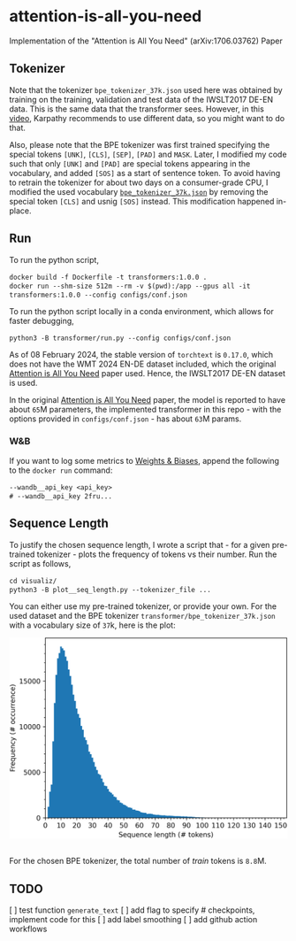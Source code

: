 # attention-is-all-you-need
Implementation of the "Attention is All You Need" (arXiv:1706.03762) Paper

## Tokenizer
Note that the tokenizer `bpe_tokenizer_37k.json` used here was obtained by training on the training, validation and test data of the IWSLT2017 DE-EN data. This is the same data that the transformer sees. However, in this [video](https://www.youtube.com/watch?v=zduSFxRajkE), Karpathy recommends to use different data, so you might want to do that.

Also, please note that the BPE tokenizer was first trained specifying the special tokens `[UNK]`, `[CLS]`, `[SEP]`, `[PAD]` and `MASK`. Later, I modified my code such that only `[UNK]` and `[PAD]` are special tokens appearing in the vocabulary, and added `[SOS]` as a start of sentence token. To avoid having to retrain the tokenizer for about two days on a consumer-grade CPU, I modified the used vocabulary [`bpe_tokenizer_37k.json`](transformer/bpe_tokenizer_37k.json) by removing the special token `[CLS]` and usnig `[SOS]` instead. This modification happened in-place.

## Run
To run the python script,
```
docker build -f Dockerfile -t transformers:1.0.0 .
docker run --shm-size 512m --rm -v $(pwd):/app --gpus all -it transformers:1.0.0 --config configs/conf.json
```
To run the python script locally in a conda environment, which allows for faster debugging,
```
python3 -B transformer/run.py --config configs/conf.json
```
As of 08 February 2024, the stable version of `torchtext` is `0.17.0`, which does not have the WMT 2024 EN-DE dataset included, which the original [Attention is All You Need](http://arxiv.org/abs/1706.03762) paper used. Hence, the IWSLT2017 DE-EN dataset is used.

In the original [Attention is All You Need](http://arxiv.org/abs/1706.03762) paper, the model is reported to have about `65`M parameters, the implemented transformer in this repo - with the options provided in `configs/conf.json` - has about `63`M params.

### W&B
If you want to log some metrics to [Weights & Biases](https://wandb.ai/), append the following to the `docker run` command:
```
--wandb__api_key <api_key>
# --wandb__api_key 2fru...
```

## Sequence Length
To justify the chosen sequence length, I wrote a script that - for a given pre-trained tokenizer - plots the frequency of tokens vs their number.
Run the script as follows,
```
cd visualiz/
python3 -B plot__seq_length.py --tokenizer_file ...
```
You can either use my pre-trained tokenizer, or provide your own. For the used dataset and the BPE tokenizer `transformer/bpe_tokenizer_37k.json` with a vocabulary size of `37`k, here is the plot:

<div style="display: flex; justify-content: center;">
    <img src="visualiz/seq_lengths_37k.png" alt="Description" width="600"/>
</div>
<br>

For the chosen BPE tokenizer, the total number of *train* tokens is `8.8`M.

## TODO
[ ] test function `generate_text`
[ ] add flag to specify # checkpoints, implement code for this
[ ] add label smoothing
[ ] add github action workflows
